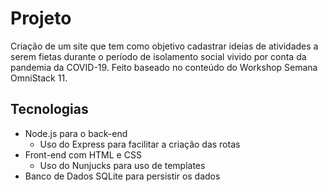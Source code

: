 # Projeto

Criação de um site que tem como objetivo cadastrar ideias de atividades a serem fietas durante o período de isolamento social vivido por conta da pandemia da COVID-19. 
Feito baseado no conteúdo do Workshop Semana OmniStack 11.

## Tecnologias

- Node.js para o back-end
  * Uso do Express para facilitar a criação das rotas
- Front-end com HTML e CSS 
  * Uso do Nunjucks para uso de templates
- Banco de Dados SQLite para persistir os dados